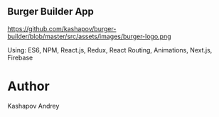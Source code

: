 ## Burger Builder App

https://github.com/kashapov/burger-builder/blob/master/src/assets/images/burger-logo.png

Using: ES6, NPM, React.js, Redux, React Routing, Animations, Next.js, Firebase

# Author

Kashapov Andrey